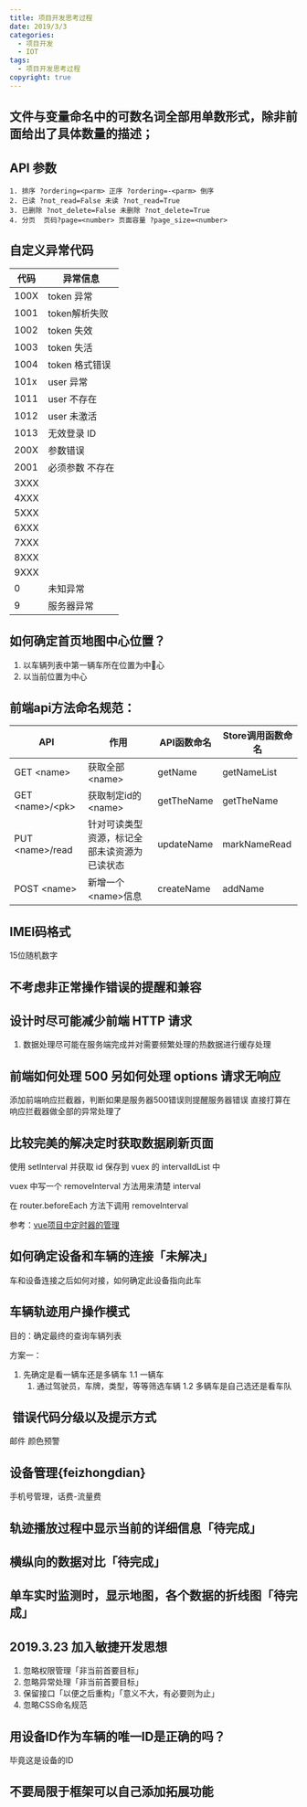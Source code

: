 ```yaml
---
title: 项目开发思考过程
date: 2019/3/3
categories:
  - 项目开发
  - IOT
tags:
  - 项目开发思考过程
copyright: true
---
```


## 文件与变量命名中的可数名词全部用单数形式，除非前面给出了具体数量的描述；
    
## API 参数
    1. 排序 ?ordering=<parm> 正序 ?ordering=-<parm> 倒序
    2. 已读 ?not_read=False 未读 ?not_read=True
    3. 已删除 ?not_delete=False 未删除 ?not_delete=True
    4. 分页  页码?page=<number> 页面容量 ?page_size=<number>

## 自定义异常代码

| 代码 | 异常信息 |
| --- | --- |
| 100X | token 异常 |
| 1001 | token解析失败 |
| 1002 | token 失效 |
| 1003 | token 失活 |
| 1004 | token 格式错误 |
| 101x | user 异常 |
| 1011 | user 不存在|
| 1012 | user 未激活 |
| 1013 | 无效登录 ID |
| 200X | 参数错误 |
| 2001 | 必须参数 不存在 |
| 3XXX |  |
| 4XXX |  |
| 5XXX |  |
| 6XXX |  |
| 7XXX |  |
| 8XXX |  |
| 9XXX |  |
| 0 | 未知异常 |
| 9  | 服务器异常 |

## 如何确定首页地图中心位置？
1. 以车辆列表中第一辆车所在位置为中心
2. 以当前位置为中心

## 前端api方法命名规范：

| API | 作用 | API函数命名 | Store调用函数命名 |
| --- | --- | --- | --- |
| GET \<name\> | 获取全部\<name\> | getName | getNameList |
| GET \<name\>/\<pk\> | 获取制定id的\<name\> | getTheName | getTheName |
| PUT \<name\>/read | 针对可读类型资源，标记全部未读资源为已读状态 | updateName | markNameRead |
| POST \<name\> | 新增一个\<name\>信息 | createName | addName  |

## IMEI码格式

15位随机数字

## 不考虑非正常操作错误的提醒和兼容

## 设计时尽可能减少前端 HTTP 请求

1. 数据处理尽可能在服务端完成并对需要频繁处理的热数据进行缓存处理

## 前端如何处理 500 另如何处理 options 请求无响应

添加前端响应拦截器，判断如果是服务器500错误则提醒服务器错误
直接打算在响应拦截器做全部的异常处理了

## 比较完美的解决定时获取数据刷新页面

使用 setInterval 并获取 id 保存到 vuex 的 intervalIdList 中

vuex 中写一个 removeInterval 方法用来清楚 interval

在 router.beforeEach 方法下调用 removeInterval

参考：[vue项目中定时器的管理][1]

## 如何确定设备和车辆的连接「未解决」
车和设备连接之后如何对接，如何确定此设备指向此车

## 车辆轨迹用户操作模式

目的：确定最终的查询车辆列表

方案一：
1. 先确定是看一辆车还是多辆车
    1.1 一辆车
    1. 通过驾驶员，车牌，类型，等等筛选车辆
    1.2 多辆车是自己选还是看车队

##  错误代码分级以及提示方式

邮件
颜色预警

## 设备管理{feizhongdian}

手机号管理，话费-流量费

## 轨迹播放过程中显示当前的详细信息「待完成」

## 横纵向的数据对比「待完成」

## 单车实时监测时，显示地图，各个数据的折线图「待完成」

## 2019.3.23 加入敏捷开发思想

1. 忽略权限管理「非当前首要目标」
2. 忽略异常处理「非当前首要目标」
3. 保留接口「以便之后重构」「意义不大，有必要则为止」
4. 忽略CSS命名规范

## 用设备ID作为车辆的唯一ID是正确的吗？

毕竟这是设备的ID

## 不要局限于框架可以自己添加拓展功能

[1]: https://www.cnblogs.com/pengzhixin/p/7597913.html